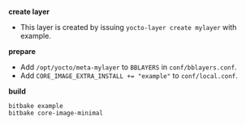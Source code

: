 **create layer**

- This layer is created by issuing `yocto-layer create mylayer` with example.


**prepare**

- Add `/opt/yocto/meta-mylayer` to `BBLAYERS` in `conf/bblayers.conf`.
- Add `CORE_IMAGE_EXTRA_INSTALL += "example"` to `conf/local.conf`.


**build**

```shell
bitbake example
bitbake core-image-minimal
```
